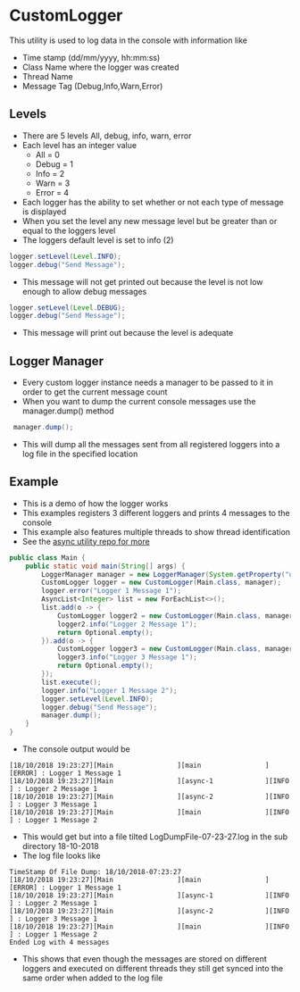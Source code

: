 # CustomLogger
This utility is used to log data in the console with information like
* Time stamp (dd/mm/yyyy, hh:mm:ss)
* Class Name where the logger was created
* Thread Name
* Message Tag (Debug,Info,Warn,Error)

## Levels
* There are 5 levels All, debug, info, warn, error
* Each level has an integer value
    * All = 0
    * Debug = 1
    * Info = 2
    * Warn = 3
    * Error = 4
* Each logger has the ability to set whether or not each type of message is displayed
* When you set the level any new message level but be greater than or equal to the loggers level
* The loggers default level is set to info (2)
```java
logger.setLevel(Level.INFO);
logger.debug("Send Message");
```
* This message will not get printed out because the level is not low enough to allow debug messages
```java
logger.setLevel(Level.DEBUG);
logger.debug("Send Message");
```
* This message will print out because the level is adequate
## Logger Manager
* Every custom logger instance needs a manager to be passed to it in order to get the current message count
* When you want to dump the current console messages use the manager.dump() method
```java
 manager.dump();
```
* This will dump all the messages sent from all registered loggers into a log file in the specified location

## Example
* This is a demo of how the logger works
* This examples registers 3 different loggers and prints 4 messages to the console
* This example also features multiple threads to show thread identification
* See the [async utility repo for more](https://github.com/ideaeclipse/AsyncUtility)
```java
public class Main {
    public static void main(String[] args) {
        LoggerManager manager = new LoggerManager(System.getProperty("user.dir") + "/logs/");
        CustomLogger logger = new CustomLogger(Main.class, manager);
        logger.error("Logger 1 Message 1");
        AsyncList<Integer> list = new ForEachList<>();
        list.add(o -> {
            CustomLogger logger2 = new CustomLogger(Main.class, manager);
            logger2.info("Logger 2 Message 1");
            return Optional.empty();
        }).add(o -> {
            CustomLogger logger3 = new CustomLogger(Main.class, manager);
            logger3.info("Logger 3 Message 1");
            return Optional.empty();
        });
        list.execute();
        logger.info("Logger 1 Message 2");
        logger.setLevel(Level.INFO);
        logger.debug("Send Message");
        manager.dump();
    }
}
```
* The console output would be 
```text
[18/10/2018 19:23:27][Main                ][main                ][ERROR] : Logger 1 Message 1
[18/10/2018 19:23:27][Main                ][async-1             ][INFO ] : Logger 2 Message 1
[18/10/2018 19:23:27][Main                ][async-2             ][INFO ] : Logger 3 Message 1
[18/10/2018 19:23:27][Main                ][main                ][INFO ] : Logger 1 Message 2
```
* This would get but into a file tilted LogDumpFile-07-23-27.log in the sub directory 18-10-2018
* The log file looks like
```text
TimeStamp Of File Dump: 18/10/2018-07:23:27
[18/10/2018 19:23:27][Main                ][main                ][ERROR] : Logger 1 Message 1
[18/10/2018 19:23:27][Main                ][async-1             ][INFO ] : Logger 2 Message 1
[18/10/2018 19:23:27][Main                ][async-2             ][INFO ] : Logger 3 Message 1
[18/10/2018 19:23:27][Main                ][main                ][INFO ] : Logger 1 Message 2
Ended Log with 4 messages
```
* This shows that even though the messages are stored on different loggers and executed on different threads they still get synced into the same order when added to the log file
